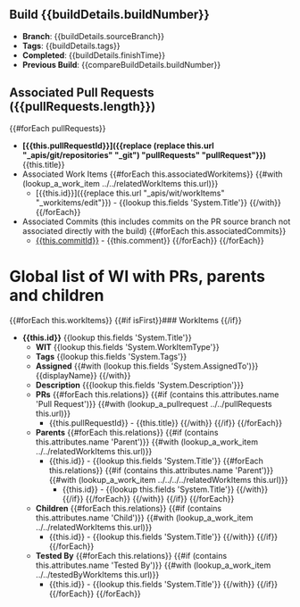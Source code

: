 ## Build {{buildDetails.buildNumber}}
* **Branch**: {{buildDetails.sourceBranch}}
* **Tags**: {{buildDetails.tags}}
* **Completed**: {{buildDetails.finishTime}}
* **Previous Build**: {{compareBuildDetails.buildNumber}}

## Associated Pull Requests ({{pullRequests.length}})
{{#forEach pullRequests}}
* **[{{this.pullRequestId}}]({{replace (replace this.url "_apis/git/repositories" "_git") "pullRequests" "pullRequest"}})** {{this.title}}
* Associated Work Items
{{#forEach this.associatedWorkitems}}
   {{#with (lookup_a_work_item ../../relatedWorkItems this.url)}}
    - [{{this.id}}]({{replace this.url "_apis/wit/workItems" "_workitems/edit"}}) - {{lookup this.fields 'System.Title'}}
   {{/with}}
{{/forEach}}
* Associated Commits (this includes commits on the PR source branch not associated directly with the build)
{{#forEach this.associatedCommits}}
    - [{{this.commitId}}]({{this.remoteUrl}}) -  {{this.comment}}
{{/forEach}}
{{/forEach}}

# Global list of WI with PRs, parents and children
{{#forEach this.workItems}}
{{#if isFirst}}### WorkItems {{/if}}
*  **{{this.id}}**  {{lookup this.fields 'System.Title'}}
   - **WIT** {{lookup this.fields 'System.WorkItemType'}}
   - **Tags** {{lookup this.fields 'System.Tags'}}
   - **Assigned** {{#with (lookup this.fields 'System.AssignedTo')}} {{displayName}} {{/with}}
   - **Description** {{{lookup this.fields 'System.Description'}}}
   - **PRs**
{{#forEach this.relations}}
{{#if (contains this.attributes.name 'Pull Request')}}
{{#with (lookup_a_pullrequest ../../pullRequests  this.url)}}
      - {{this.pullRequestId}} - {{this.title}}
{{/with}}
{{/if}}
{{/forEach}}
   - **Parents**
{{#forEach this.relations}}
{{#if (contains this.attributes.name 'Parent')}}
{{#with (lookup_a_work_item ../../relatedWorkItems  this.url)}}
      - {{this.id}} - {{lookup this.fields 'System.Title'}}
      {{#forEach this.relations}}
      {{#if (contains this.attributes.name 'Parent')}}
      {{#with (lookup_a_work_item ../../../../relatedWorkItems  this.url)}}
         - {{this.id}} - {{lookup this.fields 'System.Title'}}
      {{/with}}
      {{/if}}
      {{/forEach}}
{{/with}}
{{/if}}
{{/forEach}}
   - **Children**
{{#forEach this.relations}}
{{#if (contains this.attributes.name 'Child')}}
{{#with (lookup_a_work_item ../../relatedWorkItems  this.url)}}
      - {{this.id}} - {{lookup this.fields 'System.Title'}}
{{/with}}
{{/if}}
{{/forEach}}
   - **Tested By**
{{#forEach this.relations}}
{{#if (contains this.attributes.name 'Tested By')}}
{{#with (lookup_a_work_item ../../testedByWorkItems  this.url)}}
      - {{this.id}} - {{lookup this.fields 'System.Title'}}
{{/with}}
{{/if}}
{{/forEach}}
{{/forEach}}
